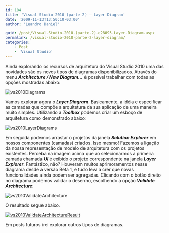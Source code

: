 ```yaml
---
id: 184
title: 'Visual Studio 2010 (parte 2) – Layer Diagram'
date: '2009-11-13T13:50:10-03:00'
author: 'Leandro Daniel'

guid: /post/Visual-Studio-2010-(parte-2)-e28093-Layer-Diagram.aspx
permalink: /visual-studio-2010-parte-2-layer-diagram/
categories:
    - Post
    - 'Visual Studio'
---
```


Ainda explorando os recursos de arquitetura do Visual Studio 2010 uma das novidades são os novos tipos de diagramas disponibilizados. Através do menu ***Architecture / New Diagram…*** é possível trabalhar com todas as opções mostradas abaixo:

![vs2010Diagrams](http://leandrodaniel.com/pics/WindowsLiveWriter/VisualStudio2010parte2/2B13BF02/vs2010Diagrams.gif "vs2010Diagrams")

Vamos explorar agora o ***Layer Diagram***. Basicamente, a idéia e especificar as camadas que compõe a arquitetura da sua aplicação de uma maneira muito simples. Utilizando a ***Toolbox*** podemos criar um esboço de arquitetura como demonstrado abaixo:

![vs2010LayerDiagrams](http://leandrodaniel.com/pics/WindowsLiveWriter/VisualStudio2010parte2/4554FB73/vs2010LayerDiagrams.gif "vs2010LayerDiagrams")

Em seguida podemos arrastar o projetos da janela ***Solution Explorer*** em nossos componentes (camadas) criados. Isso mesmo! Fazemos a ligação da nossa representação de modelo de arquitetura com os projetos existentes. Perceba na imagem acima que ao selecionarmos a primeira camada chamada ***UI*** é exibido o projeto correspondente na janela ***Layer Explorer***. Fantástico, não? Houveram muitos aprimoramentos nesse diagrama desde a versão Beta 1, e tudo leva a crer que novas funcionalidades ainda podem ser agregadas. Clicando com o botão direito no diagrama podemos validar o desenho, escolhendo a opção ***Validate Architecture***:

![vs2010ValidateArchitecture](http://leandrodaniel.com/pics/WindowsLiveWriter/VisualStudio2010parte2/1C89705D/vs2010ValidateArchitecture.gif "vs2010ValidateArchitecture")

O resultado segue abaixo.

[![vs2010ValidateArchitectureResult](http://leandrodaniel.com/pics/WindowsLiveWriter/VisualStudio2010parte2/21EEEDF0/vs2010ValidateArchitectureResult_thumb.gif "vs2010ValidateArchitectureResult")](http://leandrodaniel.com/pics/WindowsLiveWriter/VisualStudio2010parte2/2E5D1119/vs2010ValidateArchitectureResult.gif)

Em posts futuros irei explorar outros tipos de diagramas.